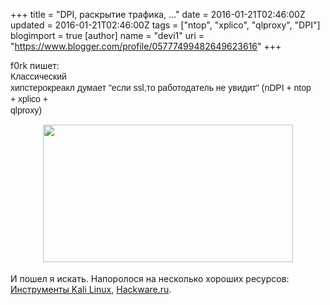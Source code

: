 +++
title = "DPI, раскрытие трафика, ..."
date = 2016-01-21T02:46:00Z
updated = 2016-01-21T02:46:00Z
tags = ["ntop", "xplico", "qlproxy", "DPI"]
blogimport = true 
[author]
	name = "devi1"
	uri = "https://www.blogger.com/profile/05777499482649623616"
+++

f0rk пишет:<br /><span style="background-color: white; font-family: Arial, sans-serif; font-size: 14px; line-height: 18px; white-space: pre-wrap;">Классический хипстерокреакл думает "если ssl,то работодатель не увидит" (nDPI + ntop + xplico + qlproxy)</span><br /><div class="separator" style="clear: both; text-align: center;"><a href="http://4.bp.blogspot.com/-124sF7xNbq4/VqC2SHX_XBI/AAAAAAAAAqk/CmebF9ZaC-4/s1600/CZPMsZTW0AAEM8b.png" imageanchor="1" style="margin-left: 1em; margin-right: 1em;"><img border="0" height="220" src="http://4.bp.blogspot.com/-124sF7xNbq4/VqC2SHX_XBI/AAAAAAAAAqk/CmebF9ZaC-4/s400/CZPMsZTW0AAEM8b.png" width="400" /></a></div><span style="background-color: white; font-family: Arial, sans-serif; font-size: 14px; line-height: 18px; white-space: pre-wrap;"><br /></span>И пошел я искать. Напоролося на несколько хороших ресурсов: <a href="https://kali.tools/" target="_blank">Инструменты Kali Linux</a>, <a href="http://hackware.ru/">Hackware.ru</a>.<br /><br />
